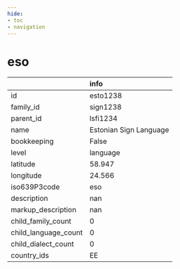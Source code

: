 ```yaml
---
hide:
- toc
- navigation
---
```

# eso
|                      | info                   |
|:---------------------|:-----------------------|
| id                   | esto1238               |
| family_id            | sign1238               |
| parent_id            | lsfi1234               |
| name                 | Estonian Sign Language |
| bookkeeping          | False                  |
| level                | language               |
| latitude             | 58.947                 |
| longitude            | 24.566                 |
| iso639P3code         | eso                    |
| description          | nan                    |
| markup_description   | nan                    |
| child_family_count   | 0                      |
| child_language_count | 0                      |
| child_dialect_count  | 0                      |
| country_ids          | EE                     |